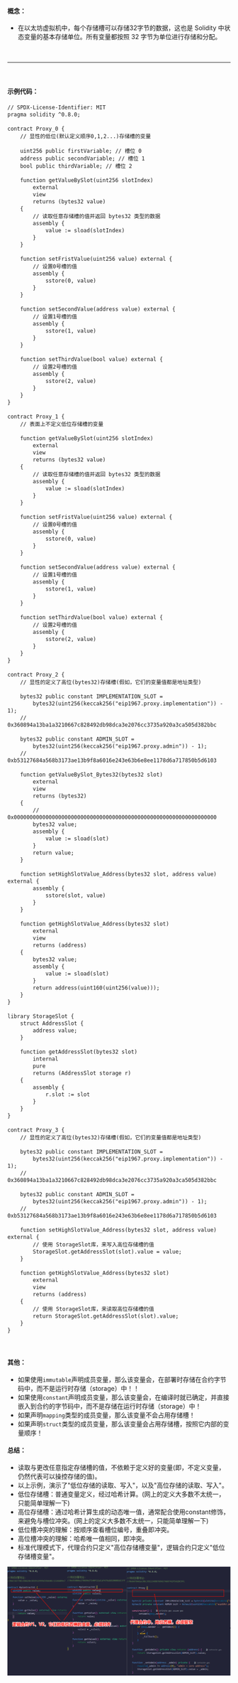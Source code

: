 #### 概念：
- 在以太坊虚拟机中，每个存储槽可以存储32字节的数据，这也是 Solidity 中状态变量的基本存储单位。所有变量都按照 32 字节为单位进行存储和分配。

　

-----------------------------------------------------------------

　

#### 示例代码：
```
// SPDX-License-Identifier: MIT
pragma solidity ^0.8.0;

contract Proxy_0 {
    // 显性的低位(默认定义顺序0,1,2...)存储槽的变量

    uint256 public firstVariable; // 槽位 0
    address public secondVariable; // 槽位 1
    bool public thirdVariable; // 槽位 2

    function getValueBySlot(uint256 slotIndex)
        external
        view
        returns (bytes32 value)
    {
        // 读取任意存储槽的值并返回 bytes32 类型的数据
        assembly {
            value := sload(slotIndex)
        }
    }

    function setFristValue(uint256 value) external {
        // 设置0号槽的值
        assembly {
            sstore(0, value)
        }
    }

    function setSecondValue(address value) external {
        // 设置1号槽的值
        assembly {
            sstore(1, value)
        }
    }

    function setThirdValue(bool value) external {
        // 设置2号槽的值
        assembly {
            sstore(2, value)
        }
    }
}

contract Proxy_1 {
    // 表面上不定义低位存储槽的变量

    function getValueBySlot(uint256 slotIndex)
        external
        view
        returns (bytes32 value)
    {
        // 读取任意存储槽的值并返回 bytes32 类型的数据
        assembly {
            value := sload(slotIndex)
        }
    }

    function setFristValue(uint256 value) external {
        // 设置0号槽的值
        assembly {
            sstore(0, value)
        }
    }

    function setSecondValue(address value) external {
        // 设置1号槽的值
        assembly {
            sstore(1, value)
        }
    }

    function setThirdValue(bool value) external {
        // 设置2号槽的值
        assembly {
            sstore(2, value)
        }
    }
}

contract Proxy_2 {
    // 显性的定义了高位(bytes32)存储槽(假如，它们的变量值都是地址类型)

    bytes32 public constant IMPLEMENTATION_SLOT =
        bytes32(uint256(keccak256("eip1967.proxy.implementation")) - 1);
    // 0x360894a13ba1a3210667c828492db98dca3e2076cc3735a920a3ca505d382bbc

    bytes32 public constant ADMIN_SLOT =
        bytes32(uint256(keccak256("eip1967.proxy.admin")) - 1);
    // 0xb53127684a568b3173ae13b9f8a6016e243e63b6e8ee1178d6a717850b5d6103        

    function getValueBySlot_Bytes32(bytes32 slot)
        external
        view
        returns (bytes32)
    {
        // 0x0000000000000000000000000000000000000000000000000000000000000000
        bytes32 value;
        assembly {
            value := sload(slot)
        }
        return value;
    }

    function setHighSlotValue_Address(bytes32 slot, address value) external {
        assembly {
            sstore(slot, value)
        }
    }

    function getHighSlotValue_Address(bytes32 slot)
        external
        view
        returns (address)
    {
        bytes32 value;
        assembly {
            value := sload(slot)
        }
        return address(uint160(uint256(value)));
    }
}

library StorageSlot {
    struct AddressSlot {
        address value;
    }

    function getAddressSlot(bytes32 slot)
        internal
        pure
        returns (AddressSlot storage r)
    {
        assembly {
            r.slot := slot
        }
    }
}

contract Proxy_3 {
    // 显性的定义了高位(bytes32)存储槽(假如，它们的变量值都是地址类型)

    bytes32 public constant IMPLEMENTATION_SLOT =
        bytes32(uint256(keccak256("eip1967.proxy.implementation")) - 1);
    // 0x360894a13ba1a3210667c828492db98dca3e2076cc3735a920a3ca505d382bbc

    bytes32 public constant ADMIN_SLOT =
        bytes32(uint256(keccak256("eip1967.proxy.admin")) - 1);
    // 0xb53127684a568b3173ae13b9f8a6016e243e63b6e8ee1178d6a717850b5d6103        

    function setHighSlotValue_Address(bytes32 slot, address value) external {
        // 使用 StorageSlot库，来写入高位存储槽的值
        StorageSlot.getAddressSlot(slot).value = value;
    }

    function getHighSlotValue_Address(bytes32 slot)
        external
        view
        returns (address)
    {
        // 使用 StorageSlot库，来读取高位存储槽的值
        return StorageSlot.getAddressSlot(slot).value;
    }
}

```

　
#### 其他：
- 如果使用```immutable```声明成员变量，那么该变量会，在部署时存储在合约字节码中，而不是运行时存储（storage）中！！
- 如果使用```constant```声明成员变量，那么该变量会，在编译时就已确定，并直接嵌入到合约的字节码中，而不是存储在运行时存储（storage）中！
- 如果声明```mapping```类型的成员变量，那么该变量不会占用存储槽！
- 如果声明```struct```类型的成员变量，那么该变量会占用存储槽，按照它内部的变量顺序！
　


#### 总结：
- 读取与更改任意指定存储槽的值，不依赖于定义好的变量(即，不定义变量，仍然代表可以操控存储的值)。
- 以上示例，演示了"低位存储的读取、写入"，以及"高位存储的读取、写入"。
- 低位存储槽：普通变量定义，经过哈希计算。(网上的定义大多数不太统一，只能简单理解一下)
- 高位存储槽：通过哈希计算生成的动态唯一值，通常配合使用constant修饰，来避免与槽位冲突。(网上的定义大多数不太统一，只能简单理解一下)
- 低位槽冲突的理解：按顺序查看槽位编号，重叠即冲突。
- 高位槽冲突的理解：哈希唯一值相同，即冲突。
- 标准代理模式下，代理合约只定义"高位存储槽变量"，逻辑合约只定义"低位存储槽变量"。

![](../images/proxyMode_0_Slot.png "")